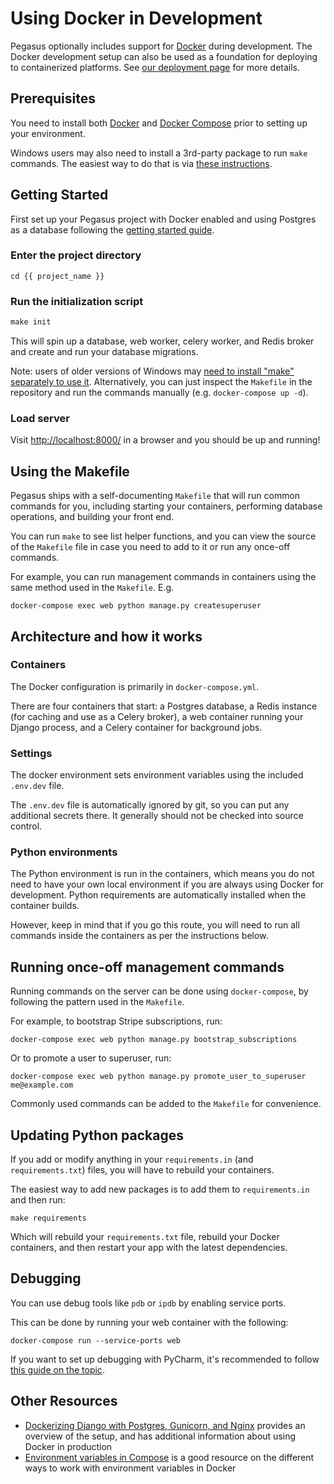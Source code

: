 # Using Docker in Development

Pegasus optionally includes support for [Docker](https://www.docker.com/) during development.
The Docker development setup can also be used as a foundation for deploying to containerized platforms.
See [our deployment page](/deployment/) for more details.

## Prerequisites

You need to install both [Docker](https://www.docker.com/get-started) and 
[Docker Compose](https://docs.docker.com/compose/install/) prior to setting up your environment.

Windows users may also need to install a 3rd-party package to run `make` commands.
The easiest way to do that is via [these instructions](https://stackoverflow.com/a/57042516/8207).

## Getting Started

First set up your Pegasus project with Docker enabled and using Postgres as a database
following the [getting started guide](/getting-started/).

### Enter the project directory

```
cd {{ project_name }}
```

### Run the initialization script

```python
make init
```

This will spin up a database, web worker, celery worker, and Redis broker and create and
run your database migrations.

Note: users of older versions of Windows may [need to install "make" separately to use it](https://stackoverflow.com/questions/32127524/how-to-install-and-use-make-in-windows).
Alternatively, you can just inspect the `Makefile` in the repository and run the commands manually
(e.g. `docker-compose up -d`).

### Load server

Visit [http://localhost:8000/](http://localhost:8000/) in a browser and you
should be up and running!

## Using the Makefile

Pegasus ships with a self-documenting `Makefile` that will run common commands for you,
including starting your containers, performing database operations, and building your front end.

You can run `make` to see list helper functions, and you can view the source
of the `Makefile` file in case you need to add to it or run any once-off commands.

For example, you can run management commands in containers using the same method 
used in the `Makefile`. E.g.

```
docker-compose exec web python manage.py createsuperuser
```

## Architecture and how it works

### Containers 

The Docker configuration is primarily in `docker-compose.yml`.

There are four containers that start: a Postgres database, a Redis instance (for caching and use as a Celery broker),
a web container running your Django process, and a Celery container for background jobs.

### Settings

The docker environment sets environment variables using the included `.env.dev` file.

The `.env.dev` file is automatically ignored by git, so you can put any additional secrets there.
It generally should not be checked into source control.

### Python environments

The Python environment is run in the containers, which means you do not need to have your
own local environment if you are always using Docker for development.
Python requirements are automatically installed when the container builds.

However, keep in mind that if you go this route, you will need to run all commands inside the containers
as per the instructions below. 

## Running once-off management commands

Running commands on the server can be done using `docker-compose`, by following
the pattern used in the `Makefile`.

For example, to bootstrap Stripe subscriptions, run:

```
docker-compose exec web python manage.py bootstrap_subscriptions
```

Or to promote a user to superuser, run: 
```
docker-compose exec web python manage.py promote_user_to_superuser me@example.com
```

Commonly used commands can be added to the `Makefile` for convenience.

## Updating Python packages

If you add or modify anything in your `requirements.in` (and `requirements.txt`) files, you will have to rebuild
your containers.

The easiest way to add new packages is to add them to `requirements.in` and then run:

```
make requirements
``` 

Which will rebuild your `requirements.txt` file, rebuild your Docker containers,
and then restart your app with the latest dependencies.

## Debugging

You can use debug tools like `pdb` or `ipdb` by enabling service ports.

This can be done by running your web container with the following:

```
docker-compose run --service-ports web
```

If you want to set up debugging with PyCharm, it's recommended to follow [this guide on the topic](https://testdriven.io/blog/django-debugging-pycharm/).

## Other Resources

- [Dockerizing Django with Postgres, Gunicorn, and Nginx](https://testdriven.io/blog/dockerizing-django-with-postgres-gunicorn-and-nginx/)
  provides an overview of the setup, and has additional information about using Docker in production
- [Environment variables in Compose](https://docs.docker.com/compose/environment-variables/) is a good resource
  on the different ways to work with environment variables in Docker
